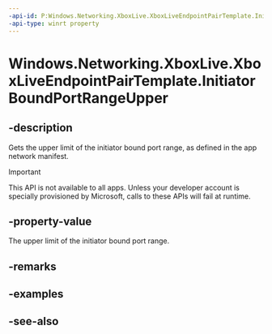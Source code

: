 ```yaml
---
-api-id: P:Windows.Networking.XboxLive.XboxLiveEndpointPairTemplate.InitiatorBoundPortRangeUpper
-api-type: winrt property
---
```


<!-- Property syntax
public ushort InitiatorBoundPortRangeUpper { get; }
-->

# Windows.Networking.XboxLive.XboxLiveEndpointPairTemplate.InitiatorBoundPortRangeUpper

## -description

Gets the upper limit of the initiator bound port range, as defined in the app network manifest.

> [!IMPORTANT]
> This API is not available to all apps. Unless your developer account is specially provisioned by Microsoft, calls to these APIs will fail at runtime.

## -property-value

The upper limit of the initiator bound port range.

## -remarks

## -examples

## -see-also
